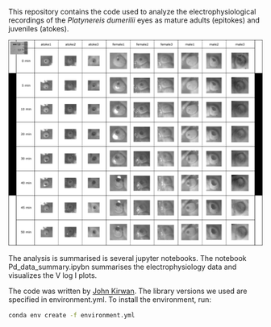 
This repository contains the code used to analyze the electrophysiological recordings of the *Platynereis dumerilii* eyes as mature adults (epitokes) and juveniles (atokes).

![Platynereis eyes](https://github.com/JohnKirwan/Platynereyes/blob/main/platynereis_eye_montage.jpg)

The analysis is summarised is several jupyter notebooks. The notebook Pd_data_summary.ipybn summarises the electrophysiology data and visualizes the V log I plots. 

The code was written by [John Kirwan](https://github.com/JohnKirwan). The library versions we used are specified in environment.yml. To install the environment, run:

```bash
conda env create -f environment.yml
```
